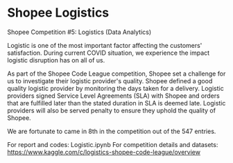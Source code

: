 # Shopee Logistics
 Shopee Competition #5: Logistics (Data Analytics) 

Logistic is one of the most important factor affecting the customers' satisfaction. During current COVID situation, we experience the impact logistic disruption has on all of us.

As part of the Shopee Code League competition, Shopee set a challenge for us to investigate their logistic provider's quality.
Shopee defined a good quality logistic provider by monitoring the days taken for a delivery. Logistic providers signed Service Level Agreements (SLA) with Shopee and orders that are fulfilled later than the stated duration in SLA is deemed late. Logistic providers will also be served penalty to ensure they uphold the quality of Shopee.

We are fortunate to came in 8th in the competition out of the 547 entries.

For report and codes: Logistic.ipynb
For competition details and datasets: https://www.kaggle.com/c/logistics-shopee-code-league/overview
